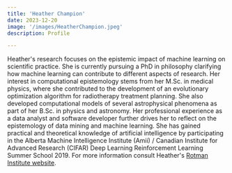 ```yaml
---
title: 'Heather Champion'
date: 2023-12-20
image: '/images/HeatherChampion.jpeg'
description: Profile

---
```

Heather's research focuses on the epistemic impact of machine learning on scientific practice.  She is currently pursuing a PhD in philosophy clarifying how machine learning can contribute to different aspects of research. Her interest in computational epistemology stems from her M.Sc. in medical physics, where she contributed to the development of an evolutionary optimization algorithm for radiotherapy treatment planning. She also developed computational models of several astrophysical phenomena as part of her B.Sc. in physics and astronomy. Her professional experience as a data analyst and software developer further drives her to reflect on the epistemology of data mining and machine learning. She has gained practical and theoretical knowledge of artificial intelligence by participating in the Alberta Machine Intelligence Institute (Amii) / Canadian Institute for Advanced Research (CIFAR) Deep Learning Reinforcement Learning Summer School 2019. For more information consult Heather's [Rotman Institute website](https://www.rotman.uwo.ca/portfolio-items/champion-heather/).
